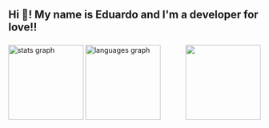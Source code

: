 <h2 align="left" >Hi 👋! My name is Eduardo and I'm a developer for love!! </h2>

###
<div align="left">
 <img src="https://github-readme-stats.vercel.app/api?username=eduardoph&hide_title=false&hide_rank=false&show_icons=true&include_all_commits=true&count_private=true&disable_animations=true&theme=nightowl&locale=en&hide_border=false" height="150" alt="stats graph" />
 <img src="https://github-readme-stats.vercel.app/api/top-langs/?username=eduardoph&locale=en&hide_title=false&layout=compact&card_width=320&langs_count=10&theme=nightowl&hide_border=false" height="150" alt="languages graph" />
<img align="right" height="150" src="https://avatars.githubusercontent.com/u/88357842?s=400&u=b9054125913c5032f58830682b1734881a80ac13&v=4" />
 
</div>


</div>

###




